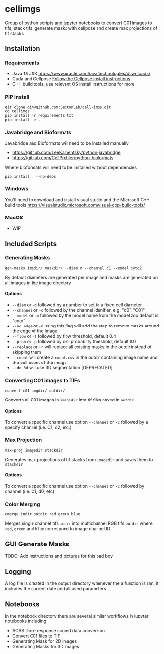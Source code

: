 # cellimgs
Group of python scripts and jupyter notebooks to convert C01 images to tifs, stack tifs, generate masks with cellpose and create max projections of tif stacks


## Installation

### Requirements

- Java 18 JDK https://www.oracle.com/java/technologies/downloads/
- Cuda and Cellpose [Follow the Cellpose install instructions](https://gitlab.umich.edu/sextonlab/documents/-/blob/master/environment/cellpose.md)
- C++ build tools, use relevant OS install instructions for more

### PIP install
```
git clone git@github.com:SextonLab/cell-imgs.git
cd cellimgs
pip install -r requirements.txt
pip install -e .
```

### Javabridge and Bioformats

Javabridge and Bioformats will need to be installed manually

- https://github.com/LeeKamentsky/python-javabridge
- https://github.com/CellProfiler/python-bioformats

Where bioformats will need to be installed without dependencies

```
pip install . --no-deps
```

### Windows

You'll need to download and install visual studio and the Microsoft C++ build tools
https://visualstudio.microsoft.com/visual-cpp-build-tools/

### MacOS

- WIP

## Included Scripts

### Generating Masks

`gen-masks imgdir/ maskdir/ --diam n --channel c1 --model cyto2`

By default diameters are generated per image and masks are generated on all images in the image directory

#### Options

- `--diam` or `-d` followed by a number to set to a fixed cell diameter
- `--channel` or `-c` followed by the channel idenifier, e.g. "d0", "C01"
- `--model` or `-m` followed by the model name from the model zoo default is "cyto"
- `--no_edge` or `-n` using this flag will add the step to remove masks around the edge of the image 
- `--flow` or `-f` followed by flow threshold, default 0.4
- `--prob` or `-p` followed by cell probablity threshold, default 0.0
- `--replace` or `-r` will replace all existing masks in the outdir instead of skipping them
- `--count` will create a `count.csv` in the outdir containing image name and the cell count of the image
- `--do_3d` will use 3D segmentation [DEPRECATED]

### Converting C01 images to TIFs

`convert-c01 imgdir/ outdir/`

Converts all C01 images in `imagedir` into tif files saved in `outdir`

#### Options

To convert a specific channel use option `--channel` or `-c` followed by a specify channel (i.e. C1, d2, etc.)

### Max Projection

`max-proj imagedir stackdir`

Generates max projections of tif stacks from `imagedir` and saves them to `stackdir`

#### Options

To convert a specific channel use option `--channel` or `-c` followed by channel (i.e. C1, d0, etc)

### Color Merging

`cmerge indir outdir red green blue`

Merges single channel tifs `indir` into multichannel RGB tifs `outdir` where `red`, `green` and `blue` correspond to image channel ID

## GUI Generate Masks

TODO: Add instructions and pictures for this bad boy

## Logging

A log file is created in the output directory whenever the a function is ran, it includes the current date and all used parameters

## Notebooks
In the notebook directory there are several similar workflows in jupyter notebooks including:

- ACAS Dose response scored data conversion
- Convert C01 files to TIF
- Generating Mask for 2D images
- Generating Masks for 3D images

